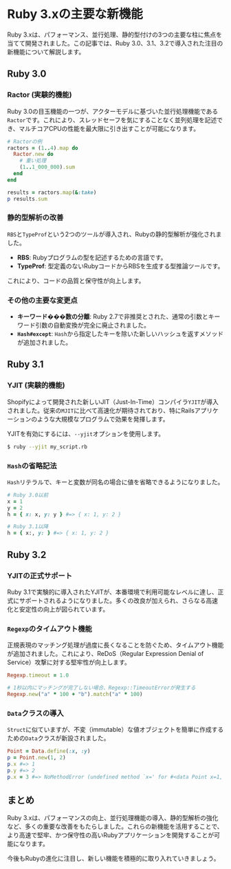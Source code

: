 # Ruby 3.xの主要な新機能

Ruby 3.xは、パフォーマンス、並行処理、静的型付けの3つの主要な柱に焦点を当てて開発されました。この記事では、Ruby 3.0、3.1、3.2で導入された注目の新機能について解説します。

## Ruby 3.0

### Ractor (実験的機能)

Ruby 3.0の目玉機能の一つが、アクターモデルに基づいた並行処理機能である`Ractor`です。これにより、スレッドセーフを気にすることなく並列処理を記述でき、マルチコアCPUの性能を最大限に引き出すことが可能になります。

```ruby
# Ractorの例
ractors = (1..4).map do
  Ractor.new do
    # 重い処理
    (1..1_000_000).sum
  end
end

results = ractors.map(&:take)
p results.sum
```

### 静的型解析の改善

`RBS`と`TypeProf`という2つのツールが導入され、Rubyの静的型解析が強化されました。

- **RBS**: Rubyプログラムの型を記述するための言語です。
- **TypeProf**: 型定義のないRubyコードからRBSを生成する型推論ツールです。

これにより、コードの品質と保守性が向上します。

### その他の主要な変更点

- **キーワード���数の分離**: Ruby 2.7で非推奨とされた、通常の引数とキーワード引数の自動変換が完全に廃止されました。
- **`Hash#except`**: `Hash`から指定したキーを除いた新しいハッシュを返すメソッドが追加されました。

## Ruby 3.1

### YJIT (実験的機能)

Shopifyによって開発された新しいJIT（Just-In-Time）コンパイラ`YJIT`が導入されました。従来の`MJIT`に比べて高速化が期待されており、特にRailsアプリケーションのような大規模なプログラムで効果を発揮します。

YJITを有効にするには、`--yjit`オプションを使用します。

```bash
$ ruby --yjit my_script.rb
```

### `Hash`の省略記法

`Hash`リテラルで、キーと変数が同名の場合に値を省略できるようになりました。

```ruby
# Ruby 3.0以前
x = 1
y = 2
h = { x: x, y: y } #=> { x: 1, y: 2 }

# Ruby 3.1以降
h = { x:, y: } #=> { x: 1, y: 2 }
```

## Ruby 3.2

### YJITの正式サポート

Ruby 3.1で実験的に導入されたYJITが、本番環境で利用可能なレベルに達し、正式にサポートされるようになりました。多くの改良が加えられ、さらなる高速化と安定性の向上が図られています。

### `Regexp`のタイムアウト機能

正規表現のマッチング処理が過度に長くなることを防ぐため、タイムアウト機能が追加されました。これにより、ReDoS（Regular Expression Denial of Service）攻撃に対する堅牢性が向上します。

```ruby
Regexp.timeout = 1.0

# 1秒以内にマッチングが完了しない場合、Regexp::TimeoutErrorが発生する
Regexp.new("a" * 100 + "b").match("a" * 100)
```

### `Data`クラスの導入

`Struct`に似ていますが、不変（immutable）な値オブジェクトを簡単に作成するための`Data`クラスが新設されました。

```ruby
Point = Data.define(:x, :y)
p = Point.new(1, 2)
p.x #=> 1
p.y #=> 2
p.x = 3 #=> NoMethodError (undefined method `x=' for #<data Point x=1, y=2>)
```

## まとめ

Ruby 3.xは、パフォーマンスの向上、並行処理機能の導入、静的型解析の強化など、多くの重要な改善をもたらしました。これらの新機能を活用することで、より高速で堅牢、かつ保守性の高いRubyアプリケーションを開発することが可能になります。

今後もRubyの進化に注目し、新しい機能を積極的に取り入れていきましょう。